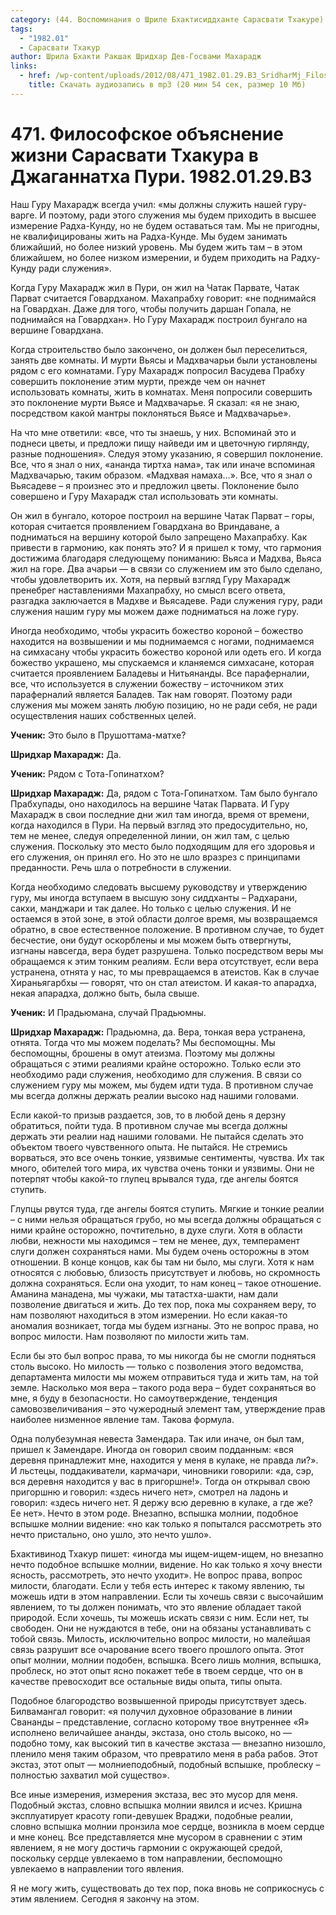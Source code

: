 ```yaml
---
category: (44. Воспоминания о Шриле Бхактисиддханте Сарасвати Тхакуре)
tags:
  - "1982.01"
  - Сарасвати Тхакур
author: Шрила Бхакти Ракшак Шридхар Дев-Госвами Махарадж
links:
  - href: /wp-content/uploads/2012/08/471_1982.01.29.B3_SridharMj_Filosofskoe_obyasnenie_jizni_Sarasvati_Thakura_v_Jaganatha_Puri.mp3
    title: Скачать аудиозапись в mp3 (20 мин 54 сек, размер 10 Мб)
---
```


# 471. Философское объяснение жизни Сарасвати Тхакура в Джаганнатха Пури. 1982.01.29.B3

Наш Гуру Махарадж всегда учил: «мы должны служить нашей гуру-варге. И поэтому, ради этого служения мы будем приходить в высшее измерение Радха-Кунду, но не будем оставаться там. Мы не пригодны, не квалифицированы жить на Радха-Кунде. Мы будем занимать ближайший, но более низкий уровень. Мы будем жить там – в этом ближайшем, но более низком измерении, и будем приходить на Радху-Кунду ради служения».

Когда Гуру Махарадж жил в Пури, он жил на Чатак Парвате, Чатак Парват считается Говардханом. Махапрабху говорит: «не поднимайся на Говардхан. Даже для того, чтобы получить даршан Гопала, не поднимайся на Говардхан». Но Гуру Махарадж построил бунгало на вершине Говардхана.

Когда строительство было закончено, он должен был переселиться, занять две комнаты. И мурти Вьясы и Мадхвачарьи были установлены рядом с его комнатами. Гуру Махарадж попросил Васудева Прабху совершить поклонение этим мурти, прежде чем он начнет использовать комнаты, жить в комнатах. Меня попросили совершить это поклонение мурти Вьясе и Мадхвачарье. Я сказал: «я не знаю, посредством какой мантры поклоняться Вьясе и Мадхвачарье».

На что мне ответили: «все, что ты знаешь, у них. Вспоминай это и поднеси цветы, и предложи пищу найведи им и цветочную гирлянду, разные подношения». Следуя этому указанию, я совершил поклонение. Все, что я знал о них, «ананда тиртха нама», так или иначе вспоминая Мадхвачарью, таким образом. «Мадхвая намаха…». Все, что я знал о Вьясадеве – я произнес это и предложил цветы. Поклонение было совершено и Гуру Махарадж стал использовать эти комнаты.

Он жил в бунгало, которое построил на вершине Чатак Парват – горы, которая считается проявлением Говардхана во Вриндаване, а подниматься на вершину которой было запрещено Махапрабху. Как привести в гармонию, как понять это? И я пришел к тому, что гармония достижима благодаря следующему пониманию: Вьяса и Мадхва, Вьяса жил на горе. Два ачарьи — в связи со служением им это было сделано, чтобы удовлетворить их. Хотя, на первый взгляд Гуру Махарадж пренебрег наставлениями Махапрабху, но смысл всего ответа, разгадка заключается в Мадхве и Вьясадеве. Ради служения гуру, ради служения нашим гуру мы можем даже подниматься на ложе гуру.

Иногда необходимо, чтобы украсить божество короной – божество находится на возвышении и мы поднимаемся с ногами, поднимаемся на симхасану чтобы украсить божество короной или одеть его. И когда божество украшено, мы спускаемся и кланяемся симхасане, которая считается проявлением Баладевы и Нитьянанды. Все параферналии, все, что используется в служении божеству – источником этих параферналий является Баладев. Так нам говорят. Поэтому ради служения мы можем занять любую позицию, но не ради себя, не ради осуществления наших собственных целей.

**Ученик:** Это было в Прушоттама-матхе?

**Шридхар Махарадж:** Да.

**Ученик:** Рядом с Тота-Гопинатхом?

**Шридхар Махарадж:** Да, рядом с Тота-Гопинатхом. Там было бунгало Прабхупады, оно находилось на вершине Чатак Парвата. И Гуру Махарадж в свои последние дни жил там иногда, время от времени, когда находился в Пури. На первый взгляд это предосудительно, но, тем не менее, следуя определенной линии, он жил там, с целью служения. Поскольку это место было подходящим для его здоровья и его служения, он принял его. Но это не шло вразрез с принципами преданности. Речь шла о потребности в служении.

Когда необходимо следовать высшему руководству и утверждению гуру, мы иногда вступаем в высшую зону сиддханты – Радхарани, сакхи, манджари и так далее. Но только с целью служения. И не остаемся в этой зоне, в этой области долгое время, мы возвращаемся обратно, в свое естественное положение. В противном случае, то будет бесчестие, они будут оскорблены и мы можем быть отвергнуты, изгнаны навсегда, вера будет разрушена. Только посредством веры мы обращаемся к этим тонким реалиям. Если вера отсутствует, если вера устранена, отнята у нас, то мы превращаемся в атеистов. Как в случае Хираньягарбхы — говорят, что он стал атеистом. И какая-то апарадха, некая апарадха, должно быть, была свыше.

**Ученик:** И Прадьюмана, случай Прадьюмны.

**Шридхар Махарадж:** Прадьюмна, да. Вера, тонкая вера устранена, отнята. Тогда что мы можем поделать? Мы беспомощны. Мы беспомощны, брошены в омут атеизма. Поэтому мы должны обращаться с этими реалиями крайне осторожно. Только если это необходимо ради служения, необходимо для служения. В связи со служением гуру мы можем, мы будем идти туда. В противном случае мы всегда должны держать реалии высоко над нашими головами.

Если какой-то призыв раздается, зов, то в любой день я дерзну обратиться, пойти туда. В противном случае мы всегда должны держать эти реалии над нашими головами. Не пытайся сделать это объектом твоего чувственного опыта. Не пытайся. Не стремись ворваться, это все очень тонкие, уязвимые сентименты, чувства. Их так много, обителей того мира, их чувства очень тонки и уязвимы. Они не потерпят чтобы какой-то глупец врывался туда, где ангелы боятся ступить.

Глупцы рвутся туда, где ангелы боятся ступить. Мягкие и тонкие реалии – с ними нельзя обращаться грубо, но мы всегда должны обращаться с ними крайне осторожно, почтительно, в духе слуги. Хотя в области любви, нежности мы находимся – тем не менее, дух, темперамент слуги должен сохраняться нами. Мы будем очень осторожны в этом отношении. В конце концов, как бы там ни было, мы слуги. Хотя к нам относятся с любовью, близость присутствует и любовь, но скромность должна сохраняться. Если она уходит, то нам конец – такое отношение. Аманина манадена, мы чужаки, мы татастха-шакти, нам дали позволение двигаться и жить. До тех пор, пока мы сохраняем веру, то нам позволяют находиться в этом измерении. Но если какая-то аномалия возникает, тогда мы будем изгнаны. Это не вопрос права, но вопрос милости. Нам позволяют по милости жить там.

Если бы это был вопрос права, то мы никогда бы не смогли подняться столь высоко. Но милость — только с позволения этого ведомства, департамента милости мы можем отправиться туда и жить там, на той земле. Насколько моя вера – такого рода вера – будет сохраняться во мне, я буду в безопасности. Но самоутверждение, тенденция самовозвеличивания – это чужеродный элемент там, утверждение прав наиболее низменное явление там. Такова формула.

Одна полубезумная невеста Замендара. Так или иначе, он был там, пришел к Замендаре. Иногда он говорил своим подданным: «вся деревня принадлежит мне, находится у меня в кулаке, не правда ли?». И льстецы, поддакиватели, кармачари, чиновники говорили: «да, сэр, вся деревня находится у вас в пригоршне!». Тогда он открывал свою пригоршню и говорил: «здесь ничего нет», смотрел на ладонь и говорил: «здесь ничего нет. Я держу всю деревню в кулаке, а где же? Ее нет». Нечто в этом роде. Внезапно, вспышка молнии, подобное вспышке молнии видение: «но как только я попытался рассмотреть это нечто пристально, оно ушло, это нечто ушло».

Бхактивинод Тхакур пишет: «иногда мы ищем-ищем-ищем, но внезапно нечто подобное вспышке молнии, видение. Но как только я хочу внести ясность, рассмотреть, это нечто уходит». Не вопрос права, вопрос милости, благодати. Если у тебя есть интерес к такому явлению, ты можешь идти в этом направлении. Если ты хочешь связи с высочайшим явлением, то ты должен понимать, что это явление обладает такой природой. Если хочешь, ты можешь искать связи с ним. Если нет, ты свободен. Они не нуждаются в тебе, они на обязаны устанавливать с тобой связь. Милость, исключительно вопрос милости, но малейшая связь разрушит все очарование всего твоего прошлого опыта. Этот опыт молнии, молнии подобен, вспышка. Всего лишь молния, вспышка, проблеск, но этот опыт ясно покажет тебе в твоем сердце, что он в качестве превосходит все остальные виды опыта, типы опыта.

Подобное благородство возвышенной природы присутствует здесь. Билвамангал говорит: «я получил духовное образование в линии Свананды – представление, согласно которому твое внутреннее «Я» исполнено величайшее ананды, экстаза, оно столь высоко, но — подобно тому, как высокий тип в качестве экстаза — внезапно низошло, пленило меня таким образом, что превратило меня в раба рабов. Этот экстаз, этот опыт — молниеподобный, подобный вспышке, проблеску – полностью захватил мой существо».

Все иные измерения, измерения экстаза, вес это мусор для меня. Подобный экстаз, словно вспышка молнии явился и исчез. Кришна эксплуатирует красоту гопи-девушек Враджи, подобные реалии, словно вспышка молнии пронзила мое сердце, возникла в моем сердце и мне конец. Все представляется мне мусором в сравнении с этим явлением, я не могу достичь гармонии с окружающей средой, поскольку сердце увлекаемо в том направлении, беспомощно увлекаемо в направлении того явления.

Я не могу жить, существовать до тех пор, пока вновь не соприкоснусь с этим явлением. Сегодня я закончу на этом.

